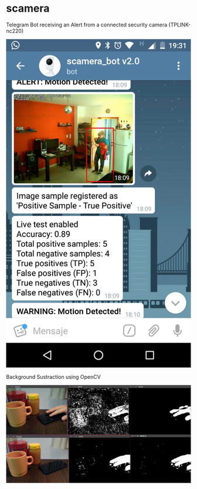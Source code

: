 # scamera

Telegram Bot receiving an Alert from a connected security camera (TPLINK-nc220)

![Telegram Bot receiving an alert](https://github.com/seba3c/scamera/blob/master/examples/TelegramBot-HOG-detector.png)

Background Sustraction using OpenCV

![Background Sustraction using OPENCV](https://github.com/seba3c/scamera/blob/master/examples/OpenCV-background-sustraction.png)
